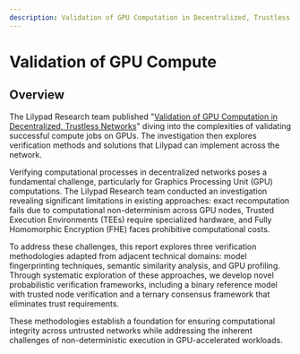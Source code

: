 ```yaml
---
description: Validation of GPU Computation in Decentralized, Trustless Networks
---
```


# Validation of GPU Compute

## Overview

The Lilypad Research team published "[Validation of GPU Computation in Decentralized, Trustless Networks](https://arxiv.org/abs/2501.05374)" diving into the complexities of validating successful compute jobs on GPUs. The investigation then explores verification methods and solutions that Lilypad can implement across the network.

Verifying computational processes in decentralized networks poses a fundamental challenge, particularly for Graphics Processing Unit (GPU) computations. The Lilypad Research team conducted an investigation revealing significant limitations in existing approaches: exact recomputation fails due to computational non-determinism across GPU nodes, Trusted Execution Environments (TEEs) require specialized hardware, and Fully Homomorphic Encryption (FHE) faces prohibitive computational costs.&#x20;

To address these challenges, this report explores three verification methodologies adapted from adjacent technical domains: model fingerprinting techniques, semantic similarity analysis, and GPU profiling. Through systematic exploration of these approaches, we develop novel probabilistic verification frameworks, including a binary reference model with trusted node verification and a ternary consensus framework that eliminates trust requirements.&#x20;

These methodologies establish a foundation for ensuring computational integrity across untrusted networks while addressing the inherent challenges of non-deterministic execution in GPU-accelerated workloads.
